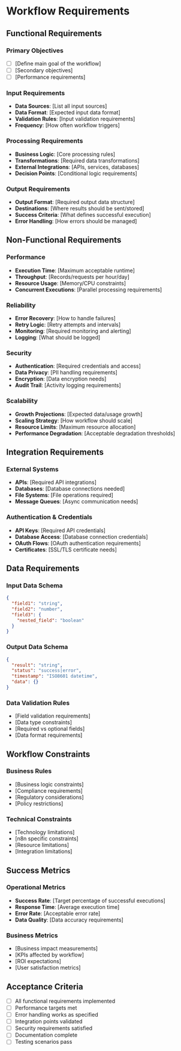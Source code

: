 # Workflow Requirements

## Functional Requirements

### Primary Objectives
- [ ] [Define main goal of the workflow]
- [ ] [Secondary objectives]
- [ ] [Performance requirements]

### Input Requirements
- **Data Sources**: [List all input sources]
- **Data Format**: [Expected input data format]
- **Validation Rules**: [Input validation requirements]
- **Frequency**: [How often workflow triggers]

### Processing Requirements
- **Business Logic**: [Core processing rules]
- **Transformations**: [Required data transformations]
- **External Integrations**: [APIs, services, databases]
- **Decision Points**: [Conditional logic requirements]

### Output Requirements
- **Output Format**: [Required output data structure]
- **Destinations**: [Where results should be sent/stored]
- **Success Criteria**: [What defines successful execution]
- **Error Handling**: [How errors should be managed]

## Non-Functional Requirements

### Performance
- **Execution Time**: [Maximum acceptable runtime]
- **Throughput**: [Records/requests per hour/day]
- **Resource Usage**: [Memory/CPU constraints]
- **Concurrent Executions**: [Parallel processing requirements]

### Reliability
- **Error Recovery**: [How to handle failures]
- **Retry Logic**: [Retry attempts and intervals]
- **Monitoring**: [Required monitoring and alerting]
- **Logging**: [What should be logged]

### Security
- **Authentication**: [Required credentials and access]
- **Data Privacy**: [PII handling requirements]
- **Encryption**: [Data encryption needs]
- **Audit Trail**: [Activity logging requirements]

### Scalability
- **Growth Projections**: [Expected data/usage growth]
- **Scaling Strategy**: [How workflow should scale]
- **Resource Limits**: [Maximum resource allocation]
- **Performance Degradation**: [Acceptable degradation thresholds]

## Integration Requirements

### External Systems
- **APIs**: [Required API integrations]
- **Databases**: [Database connections needed]
- **File Systems**: [File operations required]
- **Message Queues**: [Async communication needs]

### Authentication & Credentials
- **API Keys**: [Required API credentials]
- **Database Access**: [Database connection credentials]
- **OAuth Flows**: [OAuth authentication requirements]
- **Certificates**: [SSL/TLS certificate needs]

## Data Requirements

### Input Data Schema
```json
{
  "field1": "string",
  "field2": "number",
  "field3": {
    "nested_field": "boolean"
  }
}
```

### Output Data Schema
```json
{
  "result": "string",
  "status": "success|error",
  "timestamp": "ISO8601 datetime",
  "data": {}
}
```

### Data Validation Rules
- [Field validation requirements]
- [Data type constraints]
- [Required vs optional fields]
- [Data format requirements]

## Workflow Constraints

### Business Rules
- [Business logic constraints]
- [Compliance requirements]
- [Regulatory considerations]
- [Policy restrictions]

### Technical Constraints
- [Technology limitations]
- [n8n specific constraints]
- [Resource limitations]
- [Integration limitations]

## Success Metrics

### Operational Metrics
- **Success Rate**: [Target percentage of successful executions]
- **Response Time**: [Average execution time]
- **Error Rate**: [Acceptable error rate]
- **Data Quality**: [Data accuracy requirements]

### Business Metrics
- [Business impact measurements]
- [KPIs affected by workflow]
- [ROI expectations]
- [User satisfaction metrics]

## Acceptance Criteria
- [ ] All functional requirements implemented
- [ ] Performance targets met
- [ ] Error handling works as specified
- [ ] Integration points validated
- [ ] Security requirements satisfied
- [ ] Documentation complete
- [ ] Testing scenarios pass
